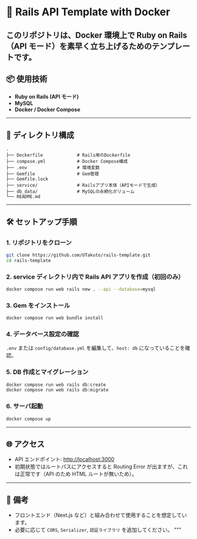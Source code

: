 # 🚀 Rails API Template with Docker

## このリポジトリは、Docker 環境上で Ruby on Rails（API モード）を素早く立ち上げるためのテンプレートです。

## 📦 使用技術

-   **Ruby on Rails (API モード)**
-   **MySQL**
-   **Docker / Docker Compose**

---

## 📁 ディレクトリ構成

```
.
├── Dockerfile             # Rails用のDockerfile
├── compose.yml            # Docker Compose構成
├── .env                   # 環境変数
├── Gemfile                # Gem管理
├── Gemfile.lock
├── service/               # Railsアプリ本体（APIモードで生成）
├── db_data/               # MySQLの永続化ボリューム
└── README.md
```

---

## 🛠 セットアップ手順

### 1. リポジトリをクローン

```bash
git clone https://github.com/UTakuto/rails-template.git
cd rails-template
```

### 2. service ディレクトリ内で Rails API アプリを作成（初回のみ）

```bash
docker compose run web rails new . --api --database=mysql
```

### 3. Gem をインストール

```bash
docker compose run web bundle install
```

### 4. データベース設定の確認

`.env` または `config/database.yml` を編集して、`host: db` になっていることを確認。

### 5. DB 作成とマイグレーション

```bash
docker compose run web rails db:create
docker compose run web rails db:migrate
```

### 6. サーバ起動

```bash
docker compose up
```

---

## 🌐 アクセス

-   API エンドポイント: [http://localhost:3000](http://localhost:3000)
-   初期状態ではルートパスにアクセスすると Routing Error が出ますが、これは正常です（API のため HTML ルートが無いため）。

---

## 💬 備考

-   フロントエンド（Next.js など）と組み合わせて使用することを想定しています。
-   必要に応じて `CORS`, `Serializer`, `認証ライブラリ` を追加してください。
    """
